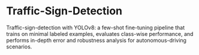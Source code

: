 # Traffic-Sign-Detection
Traffic-sign-detection with YOLOv8: a few-shot fine-tuning pipeline that trains on minimal labeled examples, evaluates class-wise performance, and performs in-depth error and robustness analysis for autonomous-driving scenarios.
